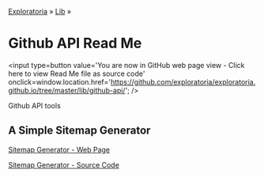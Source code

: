 [Exploratoria]( http://exploratoria.github.io ) &raquo; [Lib]( http://exploratoria.github.io/lib/ ) &raquo;

Github API Read Me
====

<span style=display:none; >[You are now in GitHub source code view - Click here to view Read Me file as a web page]( http://exploratoria.github.io/lib/github-api/index.html "View file as a web page." ) </span>
<input type=button value='You are now in GitHub web page view - Click here to view Read Me file as source code' onclick=window.location.href='https://github.com/exploratoria/exploratoria.github.io/tree/master/lib/github-api/'; />


Github API tools

## A Simple Sitemap Generator

[Sitemap Generator - Web Page]( http://exploratoria.github.io/lib/github-api/sitemap.html )

[Sitemap Generator - Source Code]( https://github.com/exploratoria/exploratoria.github.io/tree/master/lib/github-api/sitemap.html )